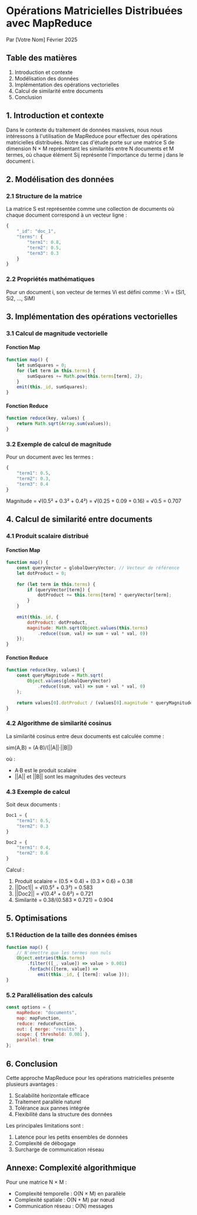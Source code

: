 # Opérations Matricielles Distribuées avec MapReduce
Par [Votre Nom]
Février 2025

## Table des matières
1. Introduction et contexte
2. Modélisation des données
3. Implémentation des opérations vectorielles
4. Calcul de similarité entre documents
5. Conclusion

## 1. Introduction et contexte

Dans le contexte du traitement de données massives, nous nous intéressons à l'utilisation de MapReduce pour effectuer des opérations matricielles distribuées. Notre cas d'étude porte sur une matrice S de dimension N × M représentant les similarités entre N documents et M termes, où chaque élément Sij représente l'importance du terme j dans le document i.

## 2. Modélisation des données

### 2.1 Structure de la matrice
La matrice S est représentée comme une collection de documents où chaque document correspond à un vecteur ligne :

```javascript
{
    "_id": "doc_1",
    "terms": {
        "term1": 0.8,
        "term2": 0.5,
        "term3": 0.3
    }
}
```

### 2.2 Propriétés mathématiques
Pour un document i, son vecteur de termes Vi est défini comme :
Vi = (Si1, Si2, ..., SiM)

## 3. Implémentation des opérations vectorielles

### 3.1 Calcul de magnitude vectorielle

#### Fonction Map
```javascript
function map() {
    let sumSquares = 0;
    for (let term in this.terms) {
        sumSquares += Math.pow(this.terms[term], 2);
    }
    emit(this._id, sumSquares);
}
```

#### Fonction Reduce
```javascript
function reduce(key, values) {
    return Math.sqrt(Array.sum(values));
}
```

### 3.2 Exemple de calcul de magnitude
Pour un document avec les termes :
```javascript
{
    "term1": 0.5,
    "term2": 0.3,
    "term3": 0.4
}
```

Magnitude = √(0.5² + 0.3² + 0.4²) = √(0.25 + 0.09 + 0.16) = √0.5 = 0.707

## 4. Calcul de similarité entre documents

### 4.1 Produit scalaire distribué

#### Fonction Map
```javascript
function map() {
    const queryVector = globalQueryVector; // Vecteur de référence
    let dotProduct = 0;
    
    for (let term in this.terms) {
        if (queryVector[term]) {
            dotProduct += this.terms[term] * queryVector[term];
        }
    }
    
    emit(this._id, {
        dotProduct: dotProduct,
        magnitude: Math.sqrt(Object.values(this.terms)
            .reduce((sum, val) => sum + val * val, 0))
    });
}
```

#### Fonction Reduce
```javascript
function reduce(key, values) {
    const queryMagnitude = Math.sqrt(
        Object.values(globalQueryVector)
            .reduce((sum, val) => sum + val * val, 0)
    );
    
    return values[0].dotProduct / (values[0].magnitude * queryMagnitude);
}
```

### 4.2 Algorithme de similarité cosinus

La similarité cosinus entre deux documents est calculée comme :

sim(A,B) = (A·B)/(||A||·||B||)

où :
- A·B est le produit scalaire
- ||A|| et ||B|| sont les magnitudes des vecteurs

### 4.3 Exemple de calcul

Soit deux documents :
```javascript
Doc1 = {
    "term1": 0.5,
    "term2": 0.3
}

Doc2 = {
    "term1": 0.4,
    "term2": 0.6
}
```

Calcul :
1. Produit scalaire = (0.5 × 0.4) + (0.3 × 0.6) = 0.38
2. ||Doc1|| = √(0.5² + 0.3²) = 0.583
3. ||Doc2|| = √(0.4² + 0.6²) = 0.721
4. Similarité = 0.38/(0.583 × 0.721) = 0.904

## 5. Optimisations

### 5.1 Réduction de la taille des données émises
```javascript
function map() {
    // N'émettre que les termes non nuls
    Object.entries(this.terms)
        .filter(([_, value]) => value > 0.001)
        .forEach(([term, value]) => 
            emit(this._id, { [term]: value }));
}
```

### 5.2 Parallélisation des calculs
```javascript
const options = {
    mapReduce: "documents",
    map: mapFunction,
    reduce: reduceFunction,
    out: { merge: "results" },
    scope: { threshold: 0.001 },
    parallel: true
};
```

## 6. Conclusion

Cette approche MapReduce pour les opérations matricielles présente plusieurs avantages :
1. Scalabilité horizontale efficace
2. Traitement parallèle naturel
3. Tolérance aux pannes intégrée
4. Flexibilité dans la structure des données

Les principales limitations sont :
1. Latence pour les petits ensembles de données
2. Complexité de débogage
3. Surcharge de communication réseau

## Annexe: Complexité algorithmique

Pour une matrice N × M :
- Complexité temporelle : O(N × M) en parallèle
- Complexité spatiale : O(N + M) par nœud
- Communication réseau : O(N) messages
